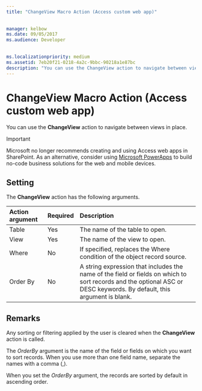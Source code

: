 ```yaml
---
title: "ChangeView Macro Action (Access custom web app)"
  
  
manager: kelbow
ms.date: 09/05/2017
ms.audience: Developer
 
  
ms.localizationpriority: medium
ms.assetid: 7eb20f21-0218-4a2c-9bbc-90218a1e87bc
description: "You can use the ChangeView action to navigate between views in place."
---
```


# ChangeView Macro Action (Access custom web app)

You can use the **ChangeView** action to navigate between views in place. 
  
> [!IMPORTANT]
> Microsoft no longer recommends creating and using Access web apps in SharePoint. As an alternative, consider using [Microsoft PowerApps](https://powerapps.microsoft.com/en-us/) to build no-code business solutions for the web and mobile devices. 
  
## Setting

The **ChangeView** action has the following arguments. 
  
|**Action argument**|**Required**|**Description**|
|:-----|:-----|:-----|
|Table  <br/> |Yes  <br/> |The name of the table to open.  <br/> |
|View  <br/> |Yes  <br/> |The name of the view to open.  <br/> |
|Where  <br/> |No  <br/> |If specified, replaces the Where condition of the object record source.  <br/> |
|Order By  <br/> |No  <br/> |A string expression that includes the name of the field or fields on which to sort records and the optional ASC or DESC keywords. By default, this argument is blank.  <br/> |
   
## Remarks

Any sorting or filtering applied by the user is cleared when the **ChangeView** action is called. 
  
The *OrderBy*  argument is the name of the field or fields on which you want to sort records. When you use more than one field name, separate the names with a comma (,). 
  
When you set the  *OrderBy*  argument, the records are sorted by default in ascending order. 
  

